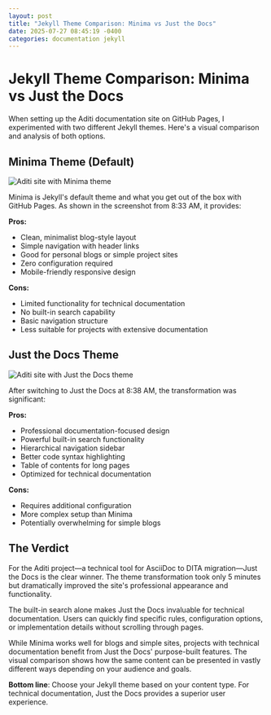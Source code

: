 ```yaml
---
layout: post
title: "Jekyll Theme Comparison: Minima vs Just the Docs"
date: 2025-07-27 08:45:19 -0400
categories: documentation jekyll
---
```


# Jekyll Theme Comparison: Minima vs Just the Docs

When setting up the Aditi documentation site on GitHub Pages, I experimented with two different Jekyll themes. Here's a visual comparison and analysis of both options.

## Minima Theme (Default)

![Aditi site with Minima theme](/aditi/assets/images/blog/2025-01-27/minima-theme.png)

Minima is Jekyll's default theme and what you get out of the box with GitHub Pages. As shown in the screenshot from 8:33 AM, it provides:

**Pros:**
- Clean, minimalist blog-style layout
- Simple navigation with header links
- Good for personal blogs or simple project sites
- Zero configuration required
- Mobile-friendly responsive design

**Cons:**
- Limited functionality for technical documentation
- No built-in search capability
- Basic navigation structure
- Less suitable for projects with extensive documentation

## Just the Docs Theme

![Aditi site with Just the Docs theme](/aditi/assets/images/blog/2025-01-27/just-the-docs-theme.png)

After switching to Just the Docs at 8:38 AM, the transformation was significant:

**Pros:**
- Professional documentation-focused design
- Powerful built-in search functionality
- Hierarchical navigation sidebar
- Better code syntax highlighting
- Table of contents for long pages
- Optimized for technical documentation

**Cons:**
- Requires additional configuration
- More complex setup than Minima
- Potentially overwhelming for simple blogs

## The Verdict

For the Aditi project—a technical tool for AsciiDoc to DITA migration—Just the Docs is the clear winner. The theme transformation took only 5 minutes but dramatically improved the site's professional appearance and functionality.

The built-in search alone makes Just the Docs invaluable for technical documentation. Users can quickly find specific rules, configuration options, or implementation details without scrolling through pages.

While Minima works well for blogs and simple sites, projects with technical documentation benefit from Just the Docs' purpose-built features. The visual comparison shows how the same content can be presented in vastly different ways depending on your audience and goals.

**Bottom line**: Choose your Jekyll theme based on your content type. For technical documentation, Just the Docs provides a superior user experience.